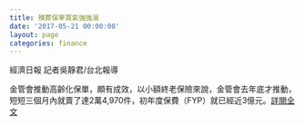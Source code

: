```yaml
---
title: 殯葬保單買氣強強滾
date: '2017-05-21 00:00:00'
layout: page
categories: finance
---
```


經濟日報   記者吳靜君/台北報導
 
金管會推動高齡化保單，頗有成效，以小額終老保險來說，金管會去年底才推動，短短三個月內就賣了達2萬4,970件，初年度保費（FYP）就已經近3億元。[詳閱全文](https://fund.udn.com/fund/story/7488/2475284)